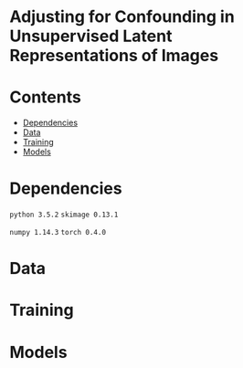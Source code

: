# Adjusting for Confounding in Unsupervised Latent Representations of Images

# Contents

- [Dependencies](#dependencies)
- [Data](#data)
- [Training](#training)
- [Models](#models)

# Dependencies

`python 3.5.2`
`skimage 0.13.1`

`numpy 1.14.3`
`torch 0.4.0`

# Data 

# Training

# Models
